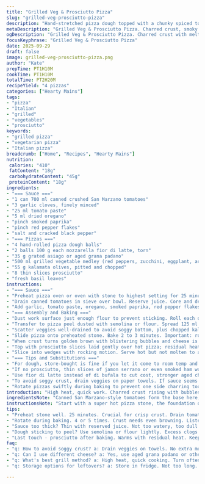 ```yaml
---
title: "Grilled Veg & Prosciutto Pizza"
slug: "grilled-veg-prosciutto-pizza"
description: "Hand-stretched pizza dough topped with a chunky spiced tomato sauce, grilled mixed vegetables, mozzarella fior di latte, shaved asiago, kalamata olives, and delicate slices of prosciutto. Cooked quickly on a blazing pizza stone until crust crackles golden. Bright basil finished. Substituted asiago for pecorino, kalamata for black olives, and added smoked paprika for depth. Sauce thick but still loose enough to spread evenly. Key: high heat, frequent turning during bake, watch crust bubbles. Keeps crispy edges, melty cheese, fresh toppings. Be ready to work fast. Avoid soggy bottom pitfalls by draining veg well and not oversaturating sauce. Crunchy char on veg, savory salt of prosciutto layered last for aroma and texture contrast."
metaDescription: "Grilled Veg & Prosciutto Pizza. Charred crust, smoky veggies, rich sauce. A dance of flavors and textures. High heat; quick cooking for best results."
ogDescription: "Grilled Veg & Prosciutto Pizza. Charred crust with melty cheese, smoky grilled veggies. High heat baking for crisp results."
focusKeyphrase: "Grilled Veg & Prosciutto Pizza"
date: 2025-09-29
draft: false
image: grilled-veg-prosciutto-pizza.png
author: "Kate"
prepTime: PT1H10M
cookTime: PT1H10M
totalTime: PT2H20M
recipeYield: "4 pizzas"
categories: ["Hearty Mains"]
tags:
- "pizza"
- "Italian"
- "grilled"
- "vegetables"
- "prosciutto"
keywords:
- "grilled pizza"
- "vegetarian pizza"
- "Italian pizza"
breadcrumb: ["Home", "Recipes", "Hearty Mains"]
nutrition: 
 calories: "410"
 fatContent: "18g"
 carbohydrateContent: "45g"
 proteinContent: "18g"
ingredients:
- "=== Sauce ==="
- "1 can 700 ml canned crushed San Marzano tomatoes"
- "3 garlic cloves, finely minced"
- "25 ml tomato paste"
- "5 ml dried oregano"
- "pinch smoked paprika"
- "pinch red pepper flakes"
- "salt and cracked black pepper"
- "=== Pizzas ==="
- "4 hand-rolled pizza dough balls"
- "2 balls 100 g each mozzarella fior di latte, torn"
- "35 g grated asiago or aged grana padano"
- "500 ml grilled vegetable medley (red peppers, zucchini, eggplant, artichokes), oiled and chopped"
- "55 g kalamata olives, pitted and chopped"
- "8 thin slices prosciutto"
- "fresh basil leaves"
instructions:
- "=== Sauce ==="
- "Preheat pizza oven or oven with stone to highest setting for 25 minutes, door closed. Hot stone crucial for crust lift and crackle."
- "Drain canned tomatoes in sieve over bowl. Reserve juice. Core and deseed tomatoes by hand, discard seeds and watery parts. Helps texture — sauce not runny or bitter. Roughly crush tomato flesh by hand into measuring cup."
- "Add garlic, tomato paste, oregano, smoked paprika, red pepper flakes. Season with salt and pepper. Add reserved juice to reach about 500 ml total volume. Stir well, adjust seasoning. The smoky paprika replaces some heat and adds warmth, harder edge than original."
- "=== Assembly and Baking ==="
- "Dust work surface just enough flour to prevent sticking. Roll each dough ball into 30 cm disk. Form a thicker raised edge rim by pinching dough border. Avoid flattening crust or tearing skin, traps bubbles during bake."
- "Transfer to pizza peel dusted with semolina or flour. Spread 125 ml sauce evenly, leaving rim bare. Distribute mozzarella and grated asiago evenly, combining melting milks for creaminess with sharp aged notes."
- "Scatter veggies well-drained to avoid soggy bottom, plus chopped kalamata olives for salty bursts and briny contrast. Don't pile thick; too much weight flattens dough."
- "Slide pizza onto preheated stone. Bake 2 to 3 minutes. Important: rotate pizza 4 or 5 times during baking for even browning and char—handle carefully mid-bake, listen for crackles at crust edge, and watch cheese bubble and brown spots form."
- "When crust turns golden brown with blistering bubbles and cheese is melted and sizzling, remove with peel. Immediately fan pizza edges if crust feels flabby to restore crispness."
- "Top with prosciutto slices laid gently over hot pizza; residual heat softens but doesn't cook meat, keeps silky texture and aroma alive. Scatter fresh basil leaves last, their brightness cuts past the fat and salt."
- "Slice into wedges with rocking motion. Serve hot but not molten to avoid greasy puddles."
- "=== Tips and Substitutions ==="
- "For dough, store-bought is fine if you let it come to room temp and rest at least 30 minutes before rolling. If no pizza stone, use inverted heavy baking sheet preheated similarly but expect longer bake times and less blistering."
- "If no prosciutto, thin slices of jamon serrano or even smoked ham work. For veg, swap artichokes for grilled mushrooms or caramelized fennel for earthiness."
- "Use fior di latte instead of di bufala to cut cost, stronger aged cheese like asiago adds more sharpness than pecorino but equally good. Kalamata olives add tangy brightness compared to standard black."
- "To avoid soggy crust, drain veggies on paper towels. If sauce seems too watery, simmer uncovered for 5–10 minutes before spreading; watch not to overreduce and burn."
- "Rotate pizzas swiftly during baking to prevent one side charring too much and uneven cooking. Adjust oven temp by eye; if crust burns rapidly but cheese is raw, lower heat or move pizza off center."
introduction: "High heat, quick work. Charred crust rising with bubbles ready to pop, mozzarella melting slowly underneath a rich sauce spread thick but not sloppy, the scent of oregano and fresh garlic hits behind the immediate smoke from the pizza stone. Grill those vegetables first — smoky edges, softened flesh, a bit of oil to carry flavors. Salt and freshness balanced by the olives, sharp cheese grated over like a last sprinkle of magic. Don’t rush shaping dough. The thicker crust edge keeps sauce from leaking during the rapid bake. Prosciutto goes on last, warms gently without cooking, the aromatic fat releasing just enough to mingle with fresh basil. Watch textures, listen for those telltale crackles, adjust oven temps if the crust races to char before cheese melts. If you can smell smoke, see the bubbles and pull when mozzarella is thready stretched and bubbling, you’re right. Pizza making is a dance between heat, time, and toppings. Fail to adjust for one, soggy or burnt. Watch that dough gently, repeat rotation often. You want crust as crisp as it's chewy, cheese melting with no wet spots. That’s your goal. Not tricks, just knowledge and patience."
ingredientsNote: "Canned San Marzano-style tomatoes form the base here; removing seeds and watery pulp avoids a runny sauce that ruins dough crispness. Tomato paste acts as a thickener and intensifies tomato flavor. The smoked paprika brings an understated warmth instead of just heat, playing against pepper flakes. Using fior di latte mozzarella instead of buffalo cuts moisture slightly and costs less, while asiago replaces pecorino romano to add a nuttier sharpness; these cheeses both melt well under high heat, creating the creamy pull and salty crust edge contrast we want. Grilled veggies should be well drained to discard excess oil which otherwise can make dough soggy—important to measure volume after draining, not before. Kalamata olives provide a more complex tang than basic black olives. Fresh basil always goes on last or it wilts. Prosciutto slices are delicate—adding after baking means the fat doesn’t render out causing grease puddles, it stays silky and aromatic. Avoid too much flour on your peel to prevent the dough sticking mid-slide; dust generously but not excessively with semolina or cornmeal if available."
instructionsNote: "Start with a super hot pizza stone, the foundation of a great crust. Letting it preheat for 25 minutes ensures bursting bubbles and quick bake time. Removing seeds and watery pulp from canned tomatoes firms up sauce texture and cuts brightness that can overwhelm—you're looking for balance. Crushing tomatoes by hand keeps sauce textural, not a puree. Adjusting sauce thickness by adding reserved juice rather than water maintains concentrated flavor. Forming dough disks with a defined rim traps air, causing crust bubbles to puff without spilling sauce. Applying toppings evenly prevents heavy spots that flatten the base. Rotate pizzas mid-bake multiple times to evenly char crust, a common miss for home cooks leading to burnt edges or raw dough. Watching crust color and cheese melt visually beats rigid times—2–3 minutes ballpark but flexible. Immediately removing from stone and fanning edges refreshes crispness by reducing residual moisture, an overlooked step. Adding prosciutto last preserves its texture and flavor as the residual pizza heat warms but does not cook it. Basil at the end brightens aroma and cuts salt. Tips: if sauce is too thin, simmer briefly before pizza assembly; too thick, sauce won't spread evenly. Use hand flouring on peel with caution; too much clogs stone pores and sticks dough. Rotate carefully and quickly, keeping pizza centered but moving air around it to maximize even baking."
tips:
- "Preheat stone well. 25 minutes. Crucial for crisp crust. Drain tomatoes. Discard watery bits, seeds. Texture improves. Less runny sauce."
- "Rotate during baking. 4 or 5 times. Crust needs even browning. Listen for sizzling. Watch for bubbling cheese. Don’t rush, patience here."
- "Sauce too thick? Thin with reserved juice. Not too watery, too dull. If veggies aren't grilled well, they stay soggy. Drain excess oil."
- "Dough sticking to peel? Use semolina or flour lightly. Excess clogs pores. Too much flour, dough flops mid-slide. Dust gently, not heaps."
- "Last touch - prosciutto after baking. Warms with residual heat. Keeps texture intact. Adds aroma, but doesn’t cook. Basil on top last."
faq:
- "q: How to avoid soggy crust? a: Drain veggies on towels. No extra moisture. If sauce is runny, simmer longer. Focus on balance."
- "q: Can I use different cheese? a: Yes, use aged grana padano or other melting cheeses. Fior di latte less moisture than buffalo."
- "q: What's best grill method? a: High heat, quick cooking. Turn often. Watch the crust; it should bubble and char. Notice those textures."
- "q: Storage options for leftovers? a: Store in fridge. Not too long. Reheat in oven for crispness. Microwave will soften. Be careful."

---
```

